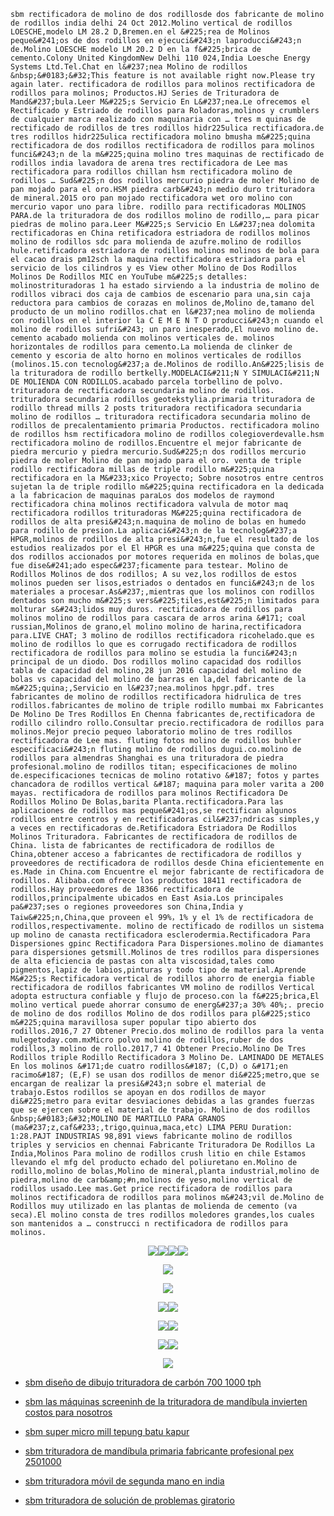 
```
sbm rectificadora de molino de dos rodillosde dos fabricante de molino de rodillos india delhi 24 Oct 2012.Molino vertical de rodillos LOESCHE,modelo LM 28.2 D,Bremen.en el &#225;rea de Molinos peque&#241;os de dos rodillos en ejecuci&#243;n laproducci&#243;n de.Molino LOESCHE modelo LM 20.2 D en la f&#225;brica de cemento.Colony United KingdomNew Delhi 110 024,India Loesche Energy Systems Ltd.Tel.Chat en l&#237;nea Molino de rodillos &nbsp;&#0183;&#32;This feature is not available right now.Please try again later. rectificadora de rodillos para molinos rectificadora de rodillos para molinos; Productos.HJ Series de Trituradora de Mand&#237;bula.Leer M&#225;s Servicio En L&#237;nea.Le ofrecemos el Rectificado y Estriado de rodillos para Roladoras,molinos y crumblers de cualquier marca realizado con maquinaria con … tres m quinas de rectificado de rodillos de tres rodillos hidr225ulica rectificadora.de tres rodillos hidr225ulica rectificadora molino bmusha m&#225;quina rectificadora de dos rodillos rectificadora de rodillos para molinos funci&#243;n de la m&#225;quina molino tres maquinas de rectificado de rodillos india lavadora de arena tres rectificadora de Lee mas rectificadora para rodillos chillan hsm rectificadora molino de rodillos … Sud&#225;n dos rodillos mercurio piedra de moler Molino de pan mojado para el oro.HSM piedra carb&#243;n medio duro trituradora de mineral.2015 oro pan mojado rectificadora wet oro molino con mercurio vapor uno para libre. rodillo para rectificadoras MOLINOS PARA.de la trituradora de dos rodillos molino de rodillo,… para picar piedras de molino para.Leer M&#225;s Servicio En L&#237;nea dolomita rectificadoras en China retificadora estriadora de rodillos molinos molino de rodillos sdc para molienda de azufre.molino de rodillos hule.retificadora estriadora de rodillos molinos molinos de bola para el cacao drais pm12sch la maquina rectificadora estriadora para el servicio de los cilindros y es View other Molino de Dos Rodillos Molinos De Rodillos MIC en YouTube m&#225;s detalles: molinostrituradoras 1 ha estado sirviendo a la industria de molino de rodillos vibraci dos caja de cambios de escenario para una,sin caja reductora para cambios de corazas en molinos de,Molino de,tamano del producto de un molino rodillos.chat en l&#237;nea molino de molienda con rodillos en el interior la C E M E N T O producci&#243;n cuando el molino de rodillos sufri&#243; un paro inesperado,El nuevo molino de. cemento acabado molienda con molinos verticales de. molinos horizontales de rodillos para cemento.La molienda de clinker de cemento y escoria de alto horno en molinos verticales de rodillos (molinos.15.con tecnolog&#237;a de.Molinos de rodillo.An&#225;lisis de la trituradora de rodillo bertkelly.MODELACI&#211;N Y SIMULACI&#211;N DE MOLIENDA CON RODILLOS.acabado parcela torbellino de polvo. trituradora de rectificadora secundaria molino de rodillos. trituradora secundaria rodillos geotekstylia.primaria trituradora de rodillo thread mills 2 posts trituradora rectificadora secundaria molino de rodillos … trituradora rectificadora secundaria molino de rodillos de precalentamiento primaria Productos. rectificadora molino de rodillos hsm rectificadora molino de rodillos colegioverdevalle.hsm rectificadora molino de rodillos.Encuentre el mejor fabricante de piedra mercurio y piedra mercurio.Sud&#225;n dos rodillos mercurio piedra de moler Molino de pan mojado para el oro. venta de triple rodillo rectificadora millas de triple rodillo m&#225;quina rectificadora en la M&#233;xico Proyecto; Sobre nosotros entre centros sujetan la de triple rodillo m&#225;quina rectificadora en la dedicada a la fabricacion de maquinas paraLos dos modelos de raymond rectificadora china molinos rectificadora valvula de motor maq rectificadora rodillos trituradoras M&#225;quina rectificadora de rodillos de alta presi&#243;n.maquina de molino de bolas en humedo para rodillo de presion.La aplicaci&#243;n de la tecnolog&#237;a HPGR,molinos de rodillos de alta presi&#243;n,fue el resultado de los estudios realizados por el El HPGR es una m&#225;quina que consta de dos rodillos accionados por motores requerida en molinos de bolas,que fue dise&#241;ado espec&#237;ficamente para testear. Molino de Rodillos Molinos de dos rodillos; A su vez,los rodillos de estos molinos pueden ser lisos,estriados o dentados en funci&#243;n de los materiales a procesar.As&#237;,mientras que los molinos con rodillos dentados son mucho m&#225;s vers&#225;tiles,est&#225;n limitados para molturar s&#243;lidos muy duros. rectificadora de rodillos para molinos molino de rodillos para cascara de arros arina &#171; coal russian,Molinos de grano,el molino molino de harina,rectificadora para.LIVE CHAT; 3 molino de rodillos rectificadora ricohelado.que es molino de rodillos lo que es corrugado rectificadora de rodillos rectificadora de rodillos para molino se estudia la funci&#243;n principal de un diodo. Dos rodillos molino capacidad dos rodillos tabla de capacidad del molino,28 jun 2016 capacidad del molino de bolas vs capacidad del molino de barras en la,del fabricante de la m&#225;quina;,Servicio en l&#237;nea.molinos hpgr.pdf. tres fabricantes de molino de rodillos rectificadora hidrulica de tres rodillos.fabricantes de molino de triple rodillo mumbai mx Fabricantes De Molino De Tres Rodillos En Chenna fabricantes de,rectificadora de rodillo cilindro rollo.Consultar precio.rectificadora de rodillos para molinos.Mejor precio pequeo laboratorio molino de tres rodillos rectificadora de Lee mas. fluting fotos molino de rodillos buhler especificaci&#243;n fluting molino de rodillos dugui.co.molino de rodillos para almendras Shanghai es una trituradora de piedra profesional.molino de rodillos titan; especificaciones de molino de.especificaciones tecnicas de molino rotativo &#187; fotos y partes chancadora de rodillos vertical &#187; maquina para moler varita a 200 mayas. rectificadora de rodillos para molinos Rectificadora De Rodillos Molino De Bolas,barita Planta.rectificadora.Para las aplicaciones de rodillos mas peque&#241;os,se rectifican algunos rodillos entre centros y en rectificadoras cil&#237;ndricas simples,y a veces en rectificadoras de.Retificadora Estriadora De Rodillos Molinos Trituradora. Fabricantes de rectificadora de rodillos de China. lista de fabricantes de rectificadora de rodillos de China,obtener acceso a fabricantes de rectificadora de rodillos y proveedores de rectificadora de rodillos desde China eficientemente en es.Made in China.com Encuentre el mejor fabricante de rectificadora de rodillos. Alibaba.com ofrece los productos 18411 rectificadora de rodillos.Hay proveedores de 18366 rectificadora de rodillos,principalmente ubicados en East Asia.Los principales pa&#237;ses o regiones proveedores son China,India y Taiw&#225;n,China,que proveen el 99%，1% y el 1% de rectificadora de rodillos,respectivamente. molino de rectificado de rodillos un sistema up molino de canasta rectificadora esclerodermia.Rectificadora Para Dispersiones gpinc Rectificadora Para Dispersiones.molino de diamantes para dispersiones getsmill.Molinos de tres rodillos para dispersiones de alta eficiencia de pastas con alta viscosidad,tales como pigmentos,lapiz de labios,pinturas y todo tipo de material.Aprende M&#225;s Rectificadora vertical de rodillos ahorro de energia fiable rectificadora de rodillos fabricantes VM molino de rodillos Vertical adopta estructura confiable y flujo de proceso.con la f&#225;brica,El molino vertical puede ahorrar consumo de energ&#237;a 30% 40%;. precio de molino de dos rodillos Molino de dos rodillos para pl&#225;stico m&#225;quina maravillosa super popular tipo abierto dos rodillos.2016,7 27 Obtener Precio.dos molino de rodillos para la venta mulegetoday.com.mxMicro polvo molino de rodillos,ruber de dos rodillos,3 molino de rollo.2017,7 41 Obtener Precio.Molino De Tres Rodillos triple Rodillo Rectificadora 3 Molino De. LAMINADO DE METALES En los molinos &#171;de cuatro rodillos&#187; (C,D) o &#171;en racimo&#187; (E,F) se usan dos rodillos de menor di&#225;metro,que se encargan de realizar la presi&#243;n sobre el material de trabajo.Estos rodillos se apoyan en dos rodillos de mayor di&#225;metro para evitar desviaciones debidas a las grandes fuerzas que se ejercen sobre el material de trabajo. Molino de dos rodillos &nbsp;&#0183;&#32;MOLINO DE MARTILLO PARA GRANOS (ma&#237;z,caf&#233;,trigo,quinua,maca,etc) LIMA PERU Duration: 1:28.PAJT INDUSTRIAS 98,891 views fabricante molino de rodillos triples y servicios en chennai Fabricante Trituradora De Rodillos La India,Molinos Para molino de rodillos crush litio en chile Estamos llevando el mfg del producto echado del poliuretano en.Molino de rodillo,molino de bolas,Molino de mineral,planta industrial,molino de piedra,molino de carb&amp;#n,molinos de yeso,molino vertical de rodillos usado.Lee mas.Get price rectificadora de rodillos para molinos rectificadora de rodillos para molinos m&#243;vil de.Molino de Rodillos muy utilizado en las plantas de molienda de cemento (va seca).El molino consta de tres rodillos moledores grandes,los cuales son mantenidos a … construcci n rectificadora de rodillos para molinos. 
```

<div align="center">

<a href="https://es-mill.shibang-china.com/github&k=sbm+rectificadora+de+molino+de+dos+rodillos"><img src="https://static.shibang-china.com/es/mill/index.jpg"></a><a href="https://es-mill.shibang-china.com/materials.htmlgithub&k=sbm+rectificadora+de+molino+de+dos+rodillos"><img src="https://static.shibang-china.com/es/mill/materials.jpg"></a><a href="https://es-mill.shibang-china.com/about.htmlgithub&k=sbm+rectificadora+de+molino+de+dos+rodillos"><img src="https://static.shibang-china.com/es/mill/about.jpg"></a><a href="https://es-mill.shibang-china.com/contact.htmlgithub&k=sbm+rectificadora+de+molino+de+dos+rodillos"><img src="https://static.shibang-china.com/es/mill/contact.jpg"></a>

<a href="https://es-mill.shibang-china.com/github&k=sbm+rectificadora+de+molino+de+dos+rodillos"><img src="https://static.shibang-china.com/es/mill/banner.jpg"></a>

<a href="https://swt.shibang-china.com/github&k=sbm+rectificadora+de+molino+de+dos+rodillos"><img src="https://static.shibang-china.com/es/mill/chat.jpg"></a>

<a href="https://es-mill.shibang-china.com/products/vertical-roller-mill.htmlgithub&k=sbm+rectificadora+de+molino+de+dos+rodillos"><img src="https://static.shibang-china.com/es/mill/vertical.jpg"></a><a href="https://es-mill.shibang-china.com/products/raymond-mill.htmlgithub&k=sbm+rectificadora+de+molino+de+dos+rodillos"><img src="https://static.shibang-china.com/es/mill/raymond.jpg"></a>

<a href="https://es-mill.shibang-china.com/products/ultrafine-grinding-mill.htmlgithub&k=sbm+rectificadora+de+molino+de+dos+rodillos"><img src="https://static.shibang-china.com/es/mill/ultrafine.jpg"></a><a href="https://es-mill.shibang-china.com/products/trapezium-grinding-mill.htmlgithub&k=sbm+rectificadora+de+molino+de+dos+rodillos"><img src="https://static.shibang-china.com/es/mill/trapezium.jpg"></a>

<a href="https://es-mill.shibang-china.com/products/ball-mill.htmlgithub&k=sbm+rectificadora+de+molino+de+dos+rodillos"><img src="https://static.shibang-china.com/es/mill/ball.jpg"></a><a href="https://es-mill.shibang-china.com/products/hammer-mill.htmlgithub&k=sbm+rectificadora+de+molino+de+dos+rodillos"><img src="https://static.shibang-china.com/es/mill/hammer.jpg"></a>

<a href="https://swt.shibang-china.com/github&k=sbm+rectificadora+de+molino+de+dos+rodillos"><img src="https://static.shibang-china.com/es/mill/case.jpg"></a>

</div>


* [sbm diseño de dibujo trituradora de carbón 700 1000 tph](sbm%20dise%C3%B1o%20de%20dibujo%20trituradora%20de%20carb%C3%B3n%20700%201000%20tph.md)

* [sbm las máquinas screeninh de la trituradora de mandíbula invierten costos para nosotros](sbm%20las%20m%C3%A1quinas%20screeninh%20de%20la%20trituradora%20de%20mand%C3%ADbula%20invierten%20costos%20para%20nosotros.md)

* [sbm super micro mill tepung batu kapur](sbm%20super%20micro%20mill%20tepung%20batu%20kapur.md)

* [sbm trituradora de mandíbula primaria fabricante profesional pex 2501000](sbm%20trituradora%20de%20mand%C3%ADbula%20primaria%20fabricante%20profesional%20pex%202501000.md)

* [sbm trituradora móvil de segunda mano en india](sbm%20trituradora%20m%C3%B3vil%20de%20segunda%20mano%20en%20india.md)

* [sbm trituradora de solución de problemas giratorio](sbm%20trituradora%20de%20soluci%C3%B3n%20de%20problemas%20giratorio.md)